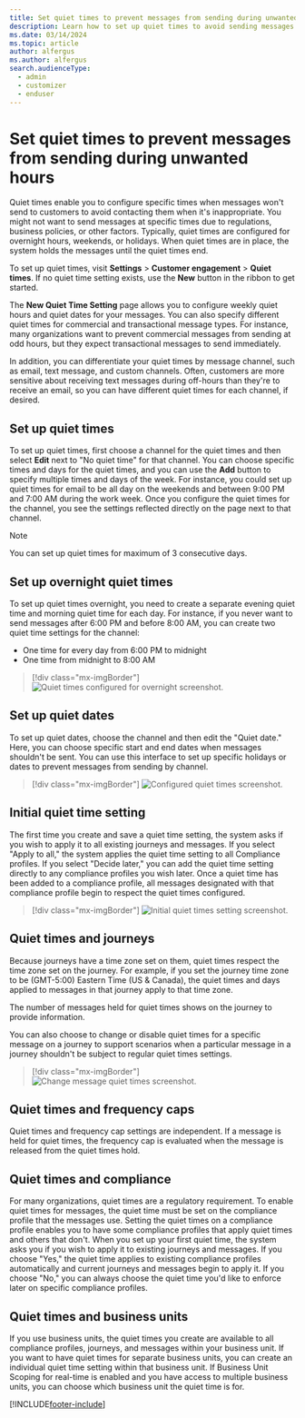 ```yaml
---
title: Set quiet times to prevent messages from sending during unwanted hours
description: Learn how to set up quiet times to avoid sending messages during unwanted times.
ms.date: 03/14/2024
ms.topic: article
author: alfergus
ms.author: alfergus
search.audienceType: 
  - admin
  - customizer
  - enduser
---
```


# Set quiet times to prevent messages from sending during unwanted hours

Quiet times enable you to configure specific times when messages won't send to customers to avoid contacting them when it's inappropriate. You might not want to send messages at specific times due to regulations, business policies, or other factors. Typically, quiet times are configured for overnight hours, weekends, or holidays. When quiet times are in place, the system holds the messages until the quiet times end.

To set up quiet times, visit **Settings** > **Customer engagement** > **Quiet times**. If no quiet time setting exists, use the **New** button in the ribbon to get started.

The **New Quiet Time Setting** page allows you to configure weekly quiet hours and quiet dates for your messages. You can also specify different quiet times for commercial and transactional message types. For instance, many organizations want to prevent commercial messages from sending at odd hours, but they expect transactional messages to send immediately.

In addition, you can differentiate your quiet times by message channel, such as email, text message, and custom channels. Often, customers are more sensitive about receiving text messages during off-hours than they're to receive an email, so you can have different quiet times for each channel, if desired.

## Set up quiet times

To set up quiet times, first choose a channel for the quiet times and then select **Edit** next to "No quiet time" for that channel. You can choose specific times and days for the quiet times, and you can use the **Add** button to specify multiple times and days of the week. For instance, you could set up quiet times for email to be all day on the weekends and between 9:00 PM and 7:00 AM during the work week. Once you configure the quiet times for the channel, you see the settings reflected directly on the page next to that channel. 

> [!NOTE]
> You can set up quiet times for maximum of 3 consecutive days.

## Set up overnight quiet times

To set up quiet times overnight, you need to create a separate evening quiet time and morning quiet time for each day. For instance, if you never want to send messages after 6:00 PM and before 8:00 AM, you can create two quiet time settings for the channel:

- One time for every day from 6:00 PM to midnight
- One time from midnight to 8:00 AM

> [!div class="mx-imgBorder"]
> ![Quiet times configured for overnight screenshot.](media/real-time-marketing-quiet-times-overnight.png "Quiet times configured for overnight screenshot")

## Set up quiet dates

To set up quiet dates, choose the channel and then edit the "Quiet date." Here, you can choose specific start and end dates when messages shouldn't be sent. You can use this interface to set up specific holidays or dates to prevent messages from sending by channel.

> [!div class="mx-imgBorder"]
> ![Configured quiet times screenshot.](media/real-time-marketing-quiet-times-configured.png "Configured quiet times screenshot")

## Initial quiet time setting

The first time you create and save a quiet time setting, the system asks if you wish to apply it to all existing journeys and messages. If you select "Apply to all," the system applies the quiet time setting to all Compliance profiles. If you select "Decide later," you can add the quiet time setting directly to any compliance profiles you wish later. Once a quiet time has been added to a compliance profile, all messages designated with that compliance profile begin to respect the quiet times configured.

> [!div class="mx-imgBorder"]
> ![Initial quiet times setting screenshot.](media/real-time-marketing-quiet-times-initial-save.png "Initial quiet times setting screenshot")

## Quiet times and journeys

Because journeys have a time zone set on them, quiet times respect the time zone set on the journey. For example, if you set the journey time zone to be (GMT-5:00) Eastern Time (US & Canada), the quiet times and days applied to messages in that journey apply to that time zone.

The number of messages held for quiet times shows on the journey to provide information.

You can also choose to change or disable quiet times for a specific message on a journey to support scenarios when a particular message in a journey shouldn't be subject to regular quiet times settings.

> [!div class="mx-imgBorder"]
> ![Change message quiet times screenshot.](media/real-time-marketing-quiet-times-change-quiet-times.png "Change message quiet times screenshot")

## Quiet times and frequency caps

Quiet times and frequency cap settings are independent. If a message is held for quiet times, the frequency cap is evaluated when the message is released from the quiet times hold.

## Quiet times and compliance

For many organizations, quiet times are a regulatory requirement. To enable quiet times for messages, the quiet time must be set on the compliance profile that the messages use. Setting the quiet times on a compliance profile enables you to have some compliance profiles that apply quiet times and others that don't. When you set up your first quiet time, the system asks you if you wish to apply it to existing journeys and messages. If you choose "Yes," the quiet time applies to existing compliance profiles automatically and current journeys and messages begin to apply it. If you choose "No," you can always choose the quiet time you'd like to enforce later on specific compliance profiles.

## Quiet times and business units

If you use business units, the quiet times you create are available to all compliance profiles, journeys, and messages within your business unit. If you want to have quiet times for separate business units, you can create an individual quiet time setting within that business unit. If Business Unit Scoping for real-time is enabled and you have access to multiple business units, you can choose which business unit the quiet time is for.

[!INCLUDE[footer-include](./includes/footer-banner.md)]